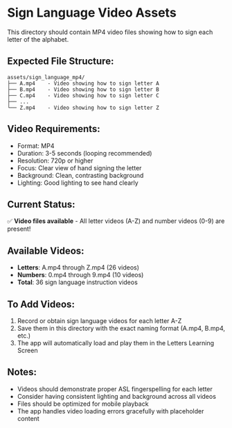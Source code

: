 # Sign Language Video Assets

This directory should contain MP4 video files showing how to sign each letter of the alphabet.

## Expected File Structure:
```
assets/sign_language_mp4/
├── A.mp4    - Video showing how to sign letter A
├── B.mp4    - Video showing how to sign letter B
├── C.mp4    - Video showing how to sign letter C
├── ...      
└── Z.mp4    - Video showing how to sign letter Z
```

## Video Requirements:
- Format: MP4
- Duration: 3-5 seconds (looping recommended)
- Resolution: 720p or higher
- Focus: Clear view of hand signing the letter
- Background: Clean, contrasting background
- Lighting: Good lighting to see hand clearly

## Current Status:
✅ **Video files available** - All letter videos (A-Z) and number videos (0-9) are present!

## Available Videos:
- **Letters**: A.mp4 through Z.mp4 (26 videos)
- **Numbers**: 0.mp4 through 9.mp4 (10 videos)
- **Total**: 36 sign language instruction videos

## To Add Videos:
1. Record or obtain sign language videos for each letter A-Z
2. Save them in this directory with the exact naming format (A.mp4, B.mp4, etc.)
3. The app will automatically load and play them in the Letters Learning Screen

## Notes:
- Videos should demonstrate proper ASL fingerspelling for each letter
- Consider having consistent lighting and background across all videos
- Files should be optimized for mobile playback
- The app handles video loading errors gracefully with placeholder content
